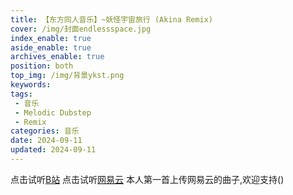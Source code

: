 ```yaml
---
title: 【东方同人音乐】~妖怪宇宙旅行 (Akina Remix)
cover: /img/封面endlessspace.jpg
index_enable: true
aside_enable: true
archives_enable: true
position: both
top_img: /img/背景ykst.png
keywords: 
tags:
 - 音乐
 - Melodic Dubstep
 - Remix
categories: 音乐
date: 2024-09-11
updated: 2024-09-11
---
```

点击试听[B站](https://www.bilibili.com/video/BV14HHhe1Emd/)
点击试听[网易云](https://music.163.com/song?id=2624131741&uct2=U2FsdGVkX1/z5ZY59RFPis/4XK9Ion/R3R61GwI0edw=)
本人第一首上传网易云的曲子,欢迎支持()